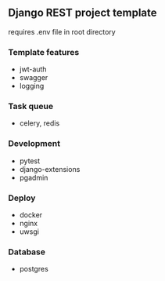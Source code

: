 ## Django REST project template

requires .env file in root directory

### Template features
* jwt-auth
* swagger
* logging

### Task queue
* celery, redis

### Development
* pytest
* django-extensions
* pgadmin 

### Deploy
* docker 
* nginx
* uwsgi

### Database
* postgres



